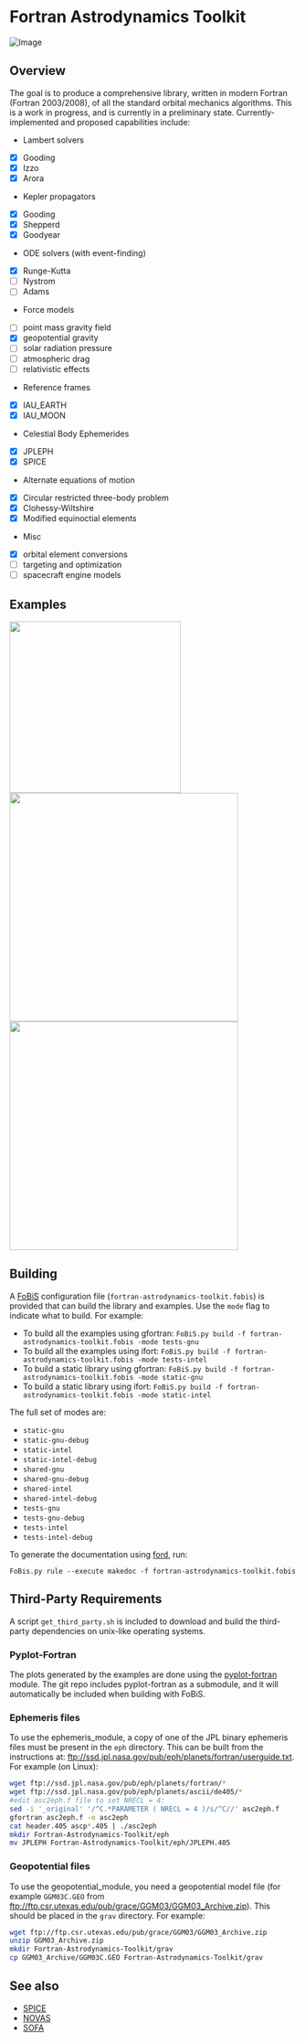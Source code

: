 Fortran Astrodynamics Toolkit
=============================

![Image](https://raw.githubusercontent.com/jacobwilliams/Fortran-Astrodynamics-Toolkit/master/tests/pork_chop/pork_chop.png)

## Overview

The goal is to produce a comprehensive library, written in modern Fortran (Fortran 2003/2008), of all the standard orbital mechanics algorithms.  This is a work in progress, and is currently in a preliminary state.  Currently-implemented and proposed capabilities include:

 * Lambert solvers
  - [x] Gooding
  - [x] Izzo
  - [x] Arora
 * Kepler propagators
  - [x] Gooding
  - [x] Shepperd
  - [x] Goodyear
 * ODE solvers (with event-finding)
  - [x] Runge-Kutta
  - [ ] Nystrom
  - [ ] Adams
 * Force models
  - [ ] point mass gravity field
  - [x] geopotential gravity
  - [ ] solar radiation pressure
  - [ ] atmospheric drag
  - [ ] relativistic effects
 * Reference frames
  - [x] IAU_EARTH
  - [x] IAU_MOON
 * Celestial Body Ephemerides
  - [x] JPLEPH
  - [x] SPICE
 * Alternate equations of motion
  - [x] Circular restricted three-body problem
  - [x] Clohessy-Wiltshire
  - [x] Modified equinoctial elements
 * Misc
  - [x] orbital element conversions
  - [ ] targeting and optimization
  - [ ] spacecraft engine models

## Examples

<a href="https://github.com/jacobwilliams/Fortran-Astrodynamics-Toolkit/tree/master/tests/crtbp"><img src="https://github.com/jacobwilliams/Fortran-Astrodynamics-Toolkit/blob/master/tests/crtbp/crtbp_test.png" align="center" height="300"></a>
<a href="https://github.com/jacobwilliams/Fortran-Astrodynamics-Toolkit/tree/master/tests/gravity"><img src="https://github.com/jacobwilliams/Fortran-Astrodynamics-Toolkit/blob/master/tests/gravity/trajectory.png" align="center" height="400"></a>
<a href="https://github.com/jacobwilliams/Fortran-Astrodynamics-Toolkit/tree/master/tests/dro"><img src="https://github.com/jacobwilliams/Fortran-Astrodynamics-Toolkit/blob/master/tests/dro/dros.png" align="center" height="400"></a>

## Building

A [FoBiS](https://github.com/szaghi/FoBiS) configuration file (`fortran-astrodynamics-toolkit.fobis`) is provided that can build the library and examples. Use the `mode` flag to indicate what to build. For example:

* To build all the examples using gfortran: `FoBiS.py build -f fortran-astrodynamics-toolkit.fobis -mode tests-gnu`
* To build all the examples using ifort: `FoBiS.py build -f fortran-astrodynamics-toolkit.fobis -mode tests-intel`
* To build a static library using gfortran: `FoBiS.py build -f fortran-astrodynamics-toolkit.fobis -mode static-gnu`
* To build a static library using ifort: `FoBiS.py build -f fortran-astrodynamics-toolkit.fobis -mode static-intel`

The full set of modes are:

* `static-gnu`
* `static-gnu-debug`
* `static-intel`
* `static-intel-debug`
* `shared-gnu`
* `shared-gnu-debug`
* `shared-intel`
* `shared-intel-debug`
* `tests-gnu`
* `tests-gnu-debug`
* `tests-intel`
* `tests-intel-debug`

To generate the documentation using [ford](https://github.com/cmacmackin/ford), run:

```
FoBis.py rule --execute makedoc -f fortran-astrodynamics-toolkit.fobis
```

## Third-Party Requirements

A script `get_third_party.sh` is included to download and build the third-party dependencies on unix-like operating systems.

### Pyplot-Fortran

The plots generated by the examples are done using the [pyplot-fortran](https://github.com/jacobwilliams/pyplot-fortran) module. The git repo includes pyplot-fortran as a submodule, and it will automatically be included when building with FoBiS.

### Ephemeris files

To use the ephemeris_module, a copy of one of the JPL binary ephemeris files must be present in the ```eph``` directory.  This can be built from the instructions at: ftp://ssd.jpl.nasa.gov/pub/eph/planets/fortran/userguide.txt.  For example (on Linux):
```bash
wget ftp://ssd.jpl.nasa.gov/pub/eph/planets/fortran/*
wget ftp://ssd.jpl.nasa.gov/pub/eph/planets/ascii/de405/*
#edit asc2eph.f file to set NRECL = 4:
sed -i '_original' '/^C.*PARAMETER ( NRECL = 4 )/s/^C//' asc2eph.f
gfortran asc2eph.f -o asc2eph
cat header.405 ascp*.405 | ./asc2eph
mkdir Fortran-Astrodynamics-Toolkit/eph
mv JPLEPH Fortran-Astrodynamics-Toolkit/eph/JPLEPH.405
```

### Geopotential files

To use the geopotential_module, you need a geopotential model file (for example ```GGM03C.GEO``` from ftp://ftp.csr.utexas.edu/pub/grace/GGM03/GGM03_Archive.zip). This should be placed in the ```grav``` directory.  For example:
```bash
wget ftp://ftp.csr.utexas.edu/pub/grace/GGM03/GGM03_Archive.zip
unzip GGM03_Archive.zip
mkdir Fortran-Astrodynamics-Toolkit/grav
cp GGM03_Archive/GGM03C.GEO Fortran-Astrodynamics-Toolkit/grav
```

## See also

 * [SPICE](http://naif.jpl.nasa.gov/naif/toolkit.html)
 * [NOVAS](http://aa.usno.navy.mil/software/novas/novas_info.php)
 * [SOFA](http://www.iausofa.org)
